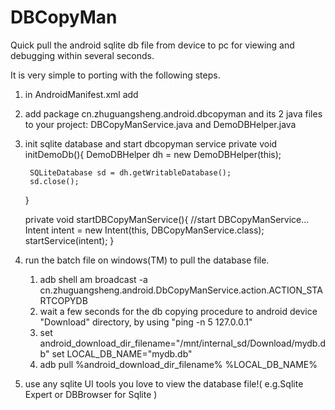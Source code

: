 # DBCopyMan
Quick pull the android sqlite db file from device to pc for viewing and debugging within several seconds.

It is very simple to porting with the following steps.
1. in AndroidManifest.xml add

    <!--dbcopyman add permission-->
    <uses-permission android:name="android.permission.MOUNT_UNMOUNT_FILESYSTEMS" />
    <uses-permission android:name="android.permission.WRITE_EXTERNAL_STORAGE" />
	
	<service android:name="cn.zhuguangsheng.android.dbcopyman.DBCopyManService">
        <action android:name="com.hisense.pos.lib.DbCopymanService.action.ACTION_STARTCOPYDB"/>
    </service>

2. add package cn.zhuguangsheng.android.dbcopyman and its 2 java files to your project:
    DBCopyManService.java and DemoDBHelper.java
    
3. init sqlite database and start dbcopyman service
    private void initDemoDb(){
        DemoDBHelper dh = new DemoDBHelper(this);

        SQLiteDatabase sd = dh.getWritableDatabase();
        sd.close();
    }
	
    private void startDBCopyManService(){
        //start DBCopyManService...
        Intent intent = new Intent(this, DBCopyManService.class);
        startService(intent);
    }
		
4.  run the batch file on windows(TM) to pull the database file.
     1)   adb shell am broadcast -a cn.zhuguangsheng.android.DbCopyManService.action.ACTION_STARTCOPYDB
     2)   wait a few seconds for the db copying procedure to android device "Download" directory, by using "ping -n 5 127.0.0.1"
     3)   set android_download_dir_filename="/mnt/internal_sd/Download/mydb.db"
          set LOCAL_DB_NAME="mydb.db"
     4)   adb pull %android_download_dir_filename% %LOCAL_DB_NAME%
	 
5.  use any sqlite UI tools you love to view the database file!( e.g.Sqlite Expert or DBBrowser for Sqlite )

     